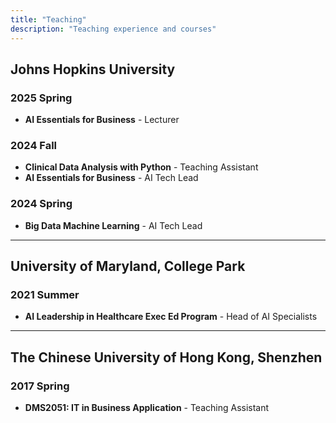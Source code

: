 ```yaml
---
title: "Teaching"
description: "Teaching experience and courses"
---
```


## Johns Hopkins University

### 2025 Spring
- **AI Essentials for Business** - Lecturer

### 2024 Fall
- **Clinical Data Analysis with Python** - Teaching Assistant
- **AI Essentials for Business** - AI Tech Lead

### 2024 Spring
- **Big Data Machine Learning** - AI Tech Lead

---

## University of Maryland, College Park

### 2021 Summer
- **AI Leadership in Healthcare Exec Ed Program** - Head of AI Specialists

---

## The Chinese University of Hong Kong, Shenzhen

### 2017 Spring
- **DMS2051: IT in Business Application** - Teaching Assistant

